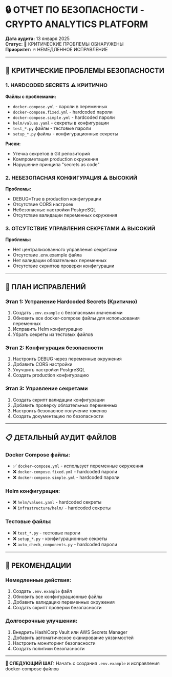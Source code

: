 # 🔒 ОТЧЕТ ПО БЕЗОПАСНОСТИ - CRYPTO ANALYTICS PLATFORM

**Дата аудита:** 13 января 2025  
**Статус:** 🔴 КРИТИЧЕСКИЕ ПРОБЛЕМЫ ОБНАРУЖЕНЫ  
**Приоритет:** 🔥 НЕМЕДЛЕННОЕ ИСПРАВЛЕНИЕ  

---

## 🚨 КРИТИЧЕСКИЕ ПРОБЛЕМЫ БЕЗОПАСНОСТИ

### 1. **HARDCODED SECRETS** ⚠️ КРИТИЧНО
**Файлы с проблемами:**
- `docker-compose.yml` - пароли в переменных
- `docker-compose.fixed.yml` - hardcoded пароли
- `docker-compose.simple.yml` - hardcoded пароли
- `helm/values.yaml` - секреты в конфигурации
- `test_*.py` файлы - тестовые пароли
- `setup_*.py` файлы - конфигурационные секреты

**Риски:**
- Утечка секретов в Git репозиторий
- Компрометация production окружения
- Нарушение принципа "secrets as code"

### 2. **НЕБЕЗОПАСНАЯ КОНФИГУРАЦИЯ** ⚠️ ВЫСОКИЙ
**Проблемы:**
- DEBUG=True в production конфигурации
- Отсутствие CORS настроек
- Небезопасные настройки PostgreSQL
- Отсутствие валидации переменных окружения

### 3. **ОТСУТСТВИЕ УПРАВЛЕНИЯ СЕКРЕТАМИ** ⚠️ ВЫСОКИЙ
**Проблемы:**
- Нет централизованного управления секретами
- Отсутствие .env.example файла
- Нет валидации обязательных переменных
- Отсутствие скриптов проверки конфигурации

---

## 🎯 ПЛАН ИСПРАВЛЕНИЙ

### **Этап 1: Устранение Hardcoded Secrets (Критично)**
1. Создать `.env.example` с безопасными значениями
2. Обновить все docker-compose файлы для использования переменных
3. Исправить Helm конфигурацию
4. Убрать секреты из тестовых файлов

### **Этап 2: Конфигурация безопасности**
1. Настроить DEBUG через переменные окружения
2. Добавить CORS настройки
3. Улучшить настройки PostgreSQL
4. Создать production конфигурацию

### **Этап 3: Управление секретами**
1. Создать скрипт валидации конфигурации
2. Добавить проверку обязательных переменных
3. Настроить безопасное получение токенов
4. Создать документацию по безопасности

---

## 📋 ДЕТАЛЬНЫЙ АУДИТ ФАЙЛОВ

### **Docker Compose файлы:**
- ✅ `docker-compose.yml` - использует переменные окружения
- ❌ `docker-compose.fixed.yml` - hardcoded пароли
- ❌ `docker-compose.simple.yml` - hardcoded пароли

### **Helm конфигурация:**
- ❌ `helm/values.yaml` - hardcoded секреты
- ❌ `infrastructure/helm/` - hardcoded секреты

### **Тестовые файлы:**
- ❌ `test_*.py` - тестовые пароли
- ❌ `setup_*.py` - конфигурационные секреты
- ❌ `auto_check_components.py` - hardcoded пароли

---

## 🔧 РЕКОМЕНДАЦИИ

### **Немедленные действия:**
1. Создать `.env.example` файл
2. Обновить все конфигурационные файлы
3. Добавить валидацию переменных окружения
4. Создать скрипт проверки безопасности

### **Долгосрочные улучшения:**
1. Внедрить HashiCorp Vault или AWS Secrets Manager
2. Добавить автоматическое сканирование уязвимостей
3. Настроить мониторинг безопасности
4. Создать политики безопасности

---

**🎯 СЛЕДУЮЩИЙ ШАГ:** Начать с создания `.env.example` и исправления docker-compose файлов
